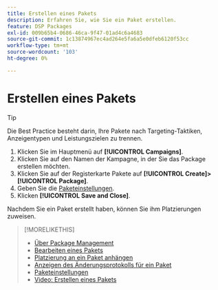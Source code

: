```yaml
---
title: Erstellen eines Pakets
description: Erfahren Sie, wie Sie ein Paket erstellen.
feature: DSP Packages
exl-id: 009b65b4-0686-46ca-9f47-01ad4c6a4683
source-git-commit: 1c13874967ec4ad264e5fa6a5e0dfeb6120f53cc
workflow-type: tm+mt
source-wordcount: '103'
ht-degree: 0%

---
```


# Erstellen eines Pakets

>[!TIP]
>
>Die Best Practice besteht darin, Ihre Pakete nach Targeting-Taktiken, Anzeigentypen und Leistungszielen zu trennen.

1. Klicken Sie im Hauptmenü auf **[!UICONTROL Campaigns]**.
1. Klicken Sie auf den Namen der Kampagne, in der Sie das Package erstellen möchten.
1. Klicken Sie auf der Registerkarte Pakete auf **[!UICONTROL Create]>[!UICONTROL Package]**.
1. Geben Sie die [Paketeinstellungen](package-settings.md).
1. Klicken **[!UICONTROL Save and Close]**.

Nachdem Sie ein Paket erstellt haben, können Sie ihm Platzierungen zuweisen.

>[!MORELIKETHIS]
>
>* [Über Package Management](package-about.md)
>* [Bearbeiten eines Pakets](package-edit.md)
>* [Platzierung an ein Paket anhängen](package-attach-placement.md)
>* [Anzeigen des Änderungsprotokolls für ein Paket](package-change-log.md)
>* [Paketeinstellungen](package-settings.md)
>* [Video: Erstellen eines Pakets](https://experienceleague.adobe.com/docs/advertising-cloud-learn/tutorials/dsp/package-create.html)

